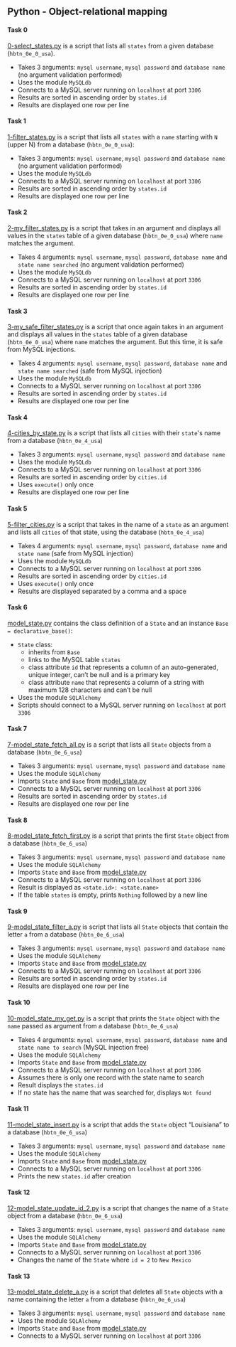 ## Python - Object-relational mapping

#### Task 0
[0-select_states.py](0-select_states.py) is a script that lists all `states` from a given database (`hbtn_0e_0_usa`).
- Takes 3 arguments: `mysql username`, `mysql password` and `database name` (no argument validation performed)
- Uses the module `MySQLdb`
- Connects to a MySQL server running on `localhost` at port `3306`
- Results are sorted in ascending order by `states.id`
- Results are displayed one row per line

#### Task 1
[1-filter_states.py](1-filter_states.py) is a script that lists all `states` with a `name` starting with `N` (upper N) from a database (`hbtn_0e_0_usa`):
- Takes 3 arguments: `mysql username`, `mysql password` and `database name` (no argument validation performed)
- Uses the module `MySQLdb`
- Connects to a MySQL server running on `localhost` at port `3306`
- Results are sorted in ascending order by `states.id`
- Results are displayed one row per line

#### Task 2
[2-my_filter_states.py](2-my_filter_states.py) is a script that takes in an argument and displays all values in the `states` table of a given database (`hbtn_0e_0_usa`) where `name` matches the argument.
- Takes 4 arguments: `mysql username`, `mysql password`, `database name` and `state name searched` (no argument validation performed)
- Uses the module `MySQLdb`
- Connects to a MySQL server running on `localhost` at port `3306`
- Results are sorted in ascending order by `states.id`
- Results are displayed one row per line

#### Task 3
[3-my_safe_filter_states.py](3-my_safe_filter_states.py) is a script that once again takes in an argument and displays all values in the `states` table of a given database (`hbtn_0e_0_usa`) where `name` matches the argument. But this time, it is safe from MySQL injections.
- Takes 4 arguments: `mysql username`, `mysql password`, `database name` and `state name searched` (safe from MySQL injection)
- Uses the module `MySQLdb`
- Connects to a MySQL server running on `localhost` at port `3306`
- Results are sorted in ascending order by `states.id`
- Results are displayed one row per line

#### Task 4
[4-cities_by_state.py](4-cities_by_state.py) is a script that lists all `cities` with their `state`'s name from a database (`hbtn_0e_4_usa`)
- Takes 3 arguments: `mysql username`, `mysql password` and `database name`
- Uses the module `MySQLdb`
- Connects to a MySQL server running on `localhost` at port `3306`
- Results are sorted in ascending order by `cities.id`
- Uses `execute()` only once
- Results are displayed one row per line

#### Task 5
[5-filter_cities.py](5-filter_cities.py) is a script that takes in the name of a `state` as an argument and lists all `cities` of that state, using the database (`hbtn_0e_4_usa`)
- Takes 4 arguments: `mysql username`, `mysql password`, `database name` and `state name` (safe from MySQL injection)
- Uses the module `MySQLdb`
- Connects to a MySQL server running on `localhost` at port `3306`
- Results are sorted in ascending order by `cities.id`
- Uses `execute()` only once
- Results are displayed separated by a comma and a space

#### Task 6
[model_state.py](model_state.py) contains the class definition of a `State` and an instance `Base = declarative_base()`:
- `State` class:
	- inherits from `Base`
	- links to the MySQL table `states`
	- class attribute `id` that represents a column of an auto-generated, unique integer, can’t be null and is a primary key
	- class attribute `name` that represents a column of a string with maximum 128 characters and can’t be null
- Uses the module `SQLAlchemy`
- Scripts should connect to a MySQL server running on `localhost` at port `3306`

#### Task 7
[7-model_state_fetch_all.py](7-model_state_fetch_all.py) is a script that lists all `State` objects from a database (`hbtn_0e_6_usa`)
- Takes 3 arguments: `mysql username`, `mysql password` and `database name`
- Uses the module `SQLAlchemy`
- Imports `State` and `Base` from [model_state.py](model_state.py)
- Connects to a MySQL server running on `localhost` at port `3306`
- Results are sorted in ascending order by `states.id`
- Results are displayed one row per line

#### Task 8
[8-model_state_fetch_first.py](8-model_state_fetch_first.py) is a script that prints the first `State` object from a database (`hbtn_0e_6_usa`)
- Takes 3 arguments: `mysql username`, `mysql password` and `database name`
- Uses the module `SQLAlchemy`
- Imports `State` and `Base` from [model_state.py](model_state.py)
- Connects to a MySQL server running on `localhost` at port `3306`
- Result is displayed as `<state.id>: <state.name>`
- If the table `states` is empty, prints `Nothing` followed by a new line

#### Task 9
[9-model_state_filter_a.py](9-model_state_filter_a.py) is script that lists all `State` objects that contain the letter `a` from a database (`hbtn_0e_6_usa`)
- Takes 3 arguments: `mysql username`, `mysql password` and `database name`
- Uses the module `SQLAlchemy`
- Imports `State` and `Base` from [model_state.py](model_state.py)
- Connects to a MySQL server running on `localhost` at port `3306`
- Results are sorted in ascending order by `states.id`
- Results are displayed one row per line

#### Task 10
[10-model_state_my_get.py](10-model_state_my_get.py) is a script that prints the `State` object with the `name` passed as argument from a database (`hbtn_0e_6_usa`)
- Takes 4 arguments: `mysql username`, `mysql password`, `database name` and `state name to search` (MySQL injection free)
- Uses the module `SQLAlchemy`
- Imports `State` and `Base` from [model_state.py](model_state.py)
- Connects to a MySQL server running on `localhost` at port `3306`
- Assumes there is only one record with the state name to search
- Result displays the `states.id`
- If no state has the name that was searched for, displays `Not found`

#### Task 11
[11-model_state_insert.py](11-model_state_insert.py) is a script that adds the `State` object “Louisiana” to a database (`hbtn_0e_6_usa`)
- Takes 3 arguments: `mysql username`, `mysql password` and `database name`
- Uses the module `SQLAlchemy`
- Imports `State` and `Base` from [model_state.py](model_state.py)
- Connects to a MySQL server running on `localhost` at port `3306`
- Prints the new `states.id` after creation

#### Task 12
[12-model_state_update_id_2.py](12-model_state_update_id_2.py) is a script that changes the name of a `State` object from a database (`hbtn_0e_6_usa`)
- Takes 3 arguments: `mysql username`, `mysql password` and `database name`
- Uses the module `SQLAlchemy`
- Imports `State` and `Base` from [model_state.py](model_state.py)
- Connects to a MySQL server running on `localhost` at port `3306`
- Changes the name of the `State` where `id = 2` to `New Mexico`

#### Task 13
[13-model_state_delete_a.py](13-model_state_delete_a.py) is a script that deletes all `State` objects with a name containing the letter `a` from a database (`hbtn_0e_6_usa`)
- Takes 3 arguments: `mysql username`, `mysql password` and `database name`
- Uses the module `SQLAlchemy`
- Imports `State` and `Base` from [model_state.py](model_state.py)
- Connects to a MySQL server running on `localhost` at port `3306`

